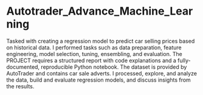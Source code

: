 # Autotrader_Advance_Machine_Learning
Tasked with creating a regression model to predict car selling prices based on historical data. I performed tasks such as data preparation, feature engineering, model selection, tuning, ensembling, and evaluation. 
The PROJECT requires a structured report with code explanations and a fully-documented, reproducible Python notebook. The dataset is provided by AutoTrader and contains car sale adverts. I processed, explore, and analyze the data, build and evaluate regression models, and discuss insights from the results. 
